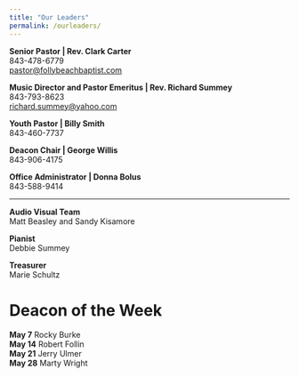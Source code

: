 ```yaml
---
title: "Our Leaders"
permalink: /ourleaders/
---
```


<b>Senior Pastor | Rev. Clark Carter</b><br> <i class="fas fa-mobile-alt fa-fw"></i>
843-478-6779<br> <i class="far fa-envelope fa-fw"></i> pastor@follybeachbaptist.com

<b>Music Director and Pastor Emeritus | Rev. Richard Summey</b><br>
<i class="fas fa-mobile-alt fa-fw"></i> 843-793-8623<br> <i class="far fa-envelope fa-fw"></i>
richard.summey@yahoo.com

<b>Youth Pastor | Billy Smith</b><br> <i class="fas fa-mobile-alt fa-fw"></i> 843-460-7737<br>

<b>Deacon Chair | George Willis</b><br> <i class="fas fa-mobile-alt fa-fw"></i> 843-906-4175<br>

<b>Office Administrator | Donna Bolus</b><br> <i class="fas fa-mobile-alt fa-fw"></i>
843-588-9414<br>

<hr>
<b> Audio Visual Team </b><br> Matt Beasley and Sandy Kisamore

<b> Pianist</b><br> Debbie Summey

<b> Treasurer</b><br> Marie Schultz

<h1>Deacon of the Week</h1>
<b>May 7</b> Rocky Burke<br> 
<b>May 14</b> Robert Follin<br> 
<b>May 21</b> Jerry Ulmer<br>
<b>May 28</b> Marty Wright<br>
